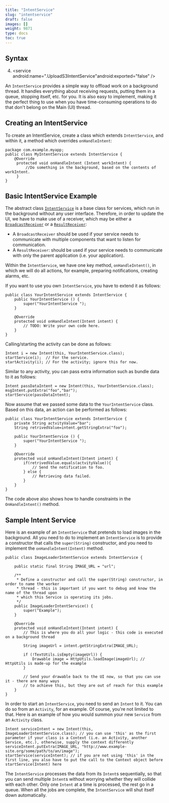 ```yaml
---
title: "IntentService"
slug: "intentservice"
draft: false
images: []
weight: 9871
type: docs
toc: true
---
```


## Syntax

 4. <service android:name=".UploadS3IntentService"android:exported="false" />


An `IntentService` provides a simple way to offload work on a background thread. It handles everything about receiving requests, putting them in a queue, stopping itself, etc. for you. It is also easy to implement, making it the perfect thing to use when you have time-consuming operations to do that don't belong on the Main (UI) thread.

## Creating an IntentService
To create an IntentService, create a class which extends `IntentService`, and within it, a method which overrides `onHandleIntent`:
    
    package com.example.myapp;
    public class MyIntentService extends IntentService {
        @Override
         protected void onHandleIntent (Intent workIntent) {
             //Do something in the background, based on the contents of workIntent.
         }
    }


## Basic IntentService Example
The abstract class [`IntentService`][1] is a base class for services, which run in the background without any user interface. Therefore, in order to update the UI, we have to make use of a receiver, which may be either a [`BroadcastReceiver`][2] or a [`ResultReceiver`][3]:

- A `BroadcastReceiver` should be used if your service needs to communicate with multiple components that want to listen for communication.
- A `ResultReceiver`: should be used if your service needs to communicate with only the parent application (i.e. your application).
    
Within the `IntentService`, we have one key method, `onHandleIntent()`, in which we will do all actions, for example, preparing notifications, creating alarms, etc.

If you want to use you own `IntentService`, you have to extend it as follows:
    
    public class YourIntentService extends IntentService {
        public YourIntentService () {
            super("YourIntentService ");
        }
 
        @Override
        protected void onHandleIntent(Intent intent) {
            // TODO: Write your own code here.
        }
    }    

Calling/starting the activity can be done as follows:

    Intent i = new Intent(this, YourIntentService.class);
    startService(i);  // For the service.
    startActivity(i); // For the activity; ignore this for now.

Similar to any activity, you can pass extra information such as bundle data to it as follows:

    Intent passDataIntent = new Intent(this, YourIntentService.class);
    msgIntent.putExtra("foo","bar");
    startService(passDataIntent);

Now assume that we passed some data to the `YourIntentService` class. Based on this data, an action can be performed as follows:

    public class YourIntentService extends IntentService {
        private String actvityValue="bar";
        String retrivedValue=intent.getStringExtra("foo");

        public YourIntentService () {
            super("YourIntentService ");
        }
    
        @Override
        protected void onHandleIntent(Intent intent) {
            if(retrivedValue.equals(actvityValue)){
                // Send the notification to foo.
            } else {
                // Retrieving data failed.
            }    
        }
    }

The code above also shows how to handle constraints in the `OnHandleIntent()` method.

  [1]: https://developer.android.com/reference/android/app/IntentService.html
  [2]: https://developer.android.com/reference/android/content/BroadcastReceiver.html
  [3]: https://developer.android.com/reference/android/os/ResultReceiver.html

## Sample Intent Service
Here is an example of an `IntentService` that pretends to load images in the background. All you need to do to implement an `IntentService` is to provide a constructor that calls the `super(String)` constructor, and you need to implement the `onHandleIntent(Intent)` method. 

    public class ImageLoaderIntentService extends IntentService {

        public static final String IMAGE_URL = "url";

        /**
         * Define a constructor and call the super(String) constructor, in order to name the worker
         * thread - this is important if you want to debug and know the name of the thread upon 
         * which this Service is operating its jobs.
         */
        public ImageLoaderIntentService() {
            super("Example");
        }

        @Override
        protected void onHandleIntent(Intent intent) {
            // This is where you do all your logic - this code is executed on a background thread

            String imageUrl = intent.getStringExtra(IMAGE_URL);

            if (!TextUtils.isEmpty(imageUrl)) {
                Drawable image = HttpUtils.loadImage(imageUrl); // HttpUtils is made-up for the example
            }

            // Send your drawable back to the UI now, so that you can use it - there are many ways
            // to achieve this, but they are out of reach for this example
        }
    }

In order to start an `IntentService`, you need to send an `Intent` to it. You can do so from an `Activity`, for an example. Of course, you're not limited to that. Here is an example of how you would summon your new `Service` from an `Activity` class.

    Intent serviceIntent = new Intent(this, ImageLoaderIntentService.class); // you can use 'this' as the first parameter if your class is a Context (i.e. an Activity, another Service, etc.), otherwise, supply the context differently
    serviceIntent.putExtra(IMAGE_URL, "http://www.example-site.org/some/path/to/an/image");
    startService(serviceIntent); // if you are not using 'this' in the first line, you also have to put the call to the Context object before startService(Intent) here

The `IntentService` processes the data from its `Intent`s sequentially, so that you can send multiple `Intent`s without worrying whether they will collide with each other. Only one `Intent` at a time is processed, the rest go in a queue. When all the jobs are complete, the `IntentService` will shut itself down automatically.


